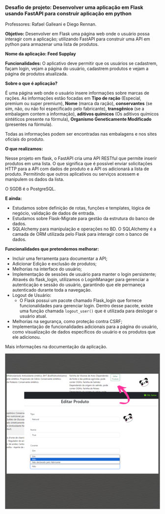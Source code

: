 <H3>Desafio de projeto: Desenvolver uma aplicação em Flask usando FastAPI para construir aplicação em python </H3>
Professores: Rafael Galleani e Diego Rennan.


**Objetivo:**
Desenvolver em Flask uma página web onde o usuário possa interagir com a  aplicação; utilizando
FastAPI para construir uma API em python para armazenar uma lista de produtos.

**Nome da aplicação: Feed Supplay**

**Funcionalidades:** O aplicativo deve permitir que os usuários se cadastrem, façam login, vejam a página
do usuário, cadastrem produtos e vejam a página de produtos atualizada.

**Sobre o que é aplicação?**

É uma página web onde o usuário insere informações sobre marcas de rações. As informações estão focadas em
**Tipo de ração**  (Especial, premium ou super premium), 
**Nome** (marca da ração), 
**conservantes** (se sim, não, ou não foi especificado pelo fabricante), 
**transgênico** (se a embalagem contem a informação), 
**aditivos químicos** (Os aditivos químicos sintéticos presente na fórmula), 
**Organismo Geneticamente Modificado** (presentes na fórmula). 

Todas as informações podem ser encontradas nas embalagens e nos sites oficiais do produto.

**O que realizamos:**

Nesse projeto em flask, o FastAPI cria uma API RESTful que permite inserir produtos em uma lista.
O que significa que é possível enviar solicitações HTTP para a API com dados de produto e a 
API os adicionará a lista de produto. Permitindo que outros aplicativos ou serviços acessem e 
manipulem os dados da lista.

O SGDB é o PostgreSQL.

**E ainda:**

- Estudamos sobre definição de rotas, funções e templates, lógica de negócio, validação de dados de entrada.
- Estudamos sobre Flask-Migrate para  gestão da estrutura do banco de dados.
- SQLAlchemy para manipulação e operações no BD. O SQLAlchemy é a camada de ORM utilizada pelo Flask para interagir com o banco de dados.

**Funcionalidades que pretendemos melhorar:**

- Incluir uma ferramenta para documentar a API;
- Adicionar Edição e exclusão de produtos;
- Melhorias na interface do usuário;
- Implementação de sessões de usuário para manter o login persistente; Através do flask_login, utilizamos o LoginManager para gerenciar a autenticação e sessão do usuário, garantindo que ele permaneça autenticado durante toda a navegação.
- Logout de Usuário: 
  - O Flask possui um pacote chamado Flask_login que fornece funcionalidades para gerenciar login. Dentro desse pacote, existe uma função chamada `logout_user()` que é utilizada para deslogar o usuário atual.
- Melhorias na segurança, como proteção contra CSRF;
- Implementação de funcionalidades adicionais para a página do usuário, como 
visualização de dados específicos do usuário e os produtos que ele adicionou.

Mais informações na documentação da aplicação.

![application-img/edit_product.png](application-img/edit_product.png)
